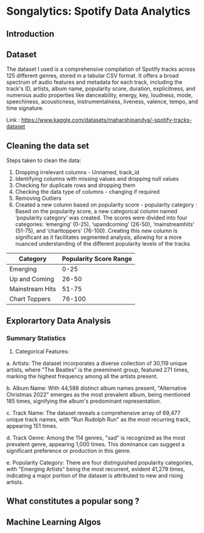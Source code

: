 # Songalytics: Spotify Data Analytics

## Introduction

## Dataset

The dataset I used is a comprehensive compilation of Spotify tracks across 125 different genres, stored in a tabular CSV format. It offers a broad spectrum of audio features and metadata for each track, including the track's ID, artists, album name, popularity score, duration, explicitness, and numerous audio properties like danceability, energy, key, loudness, mode, speechiness, acousticness, instrumentalness, liveness, valence, tempo, and time signature.

Link : https://www.kaggle.com/datasets/maharshipandya/-spotify-tracks-dataset

## Cleaning the data set

Steps taken to clean the data:
1. Dropping irrelevant columns - Unnamed, track_id
2. Identifying columns with missing values and dropping null values
3. Checking for duplicate rows and dropping them
4. Checking the data type of columns - changing if required
5. Removing Outliers
6. Created a new column based  on popularity score - popularity category : Based on the popularity score, a new categorical column named ‘popularity category’ was created. The scores were divided into four categories: ‘emerging’ (0-25), ‘upandcoming’ (26-50), ‘mainstreamhits’ (51-75), and ‘charttoppers’ (76-100). Creating this new column is significant as it facilitates segmented analysis, allowing for a more nuanced understanding of the different popularity levels of the tracks

| Category  | Popularity Score Range |
| ------------- | ------------- |
| Emerging | 0-25 |
| Up and Coming  | 26-50  |
| Mainstream Hits  | 51-75 |
| Chart Toppers  | 76-100  |


## Explorartory Data Analysis

### Summary Statistics

1. Categorical Features:

a. Artists:
The dataset incorporates a diverse collection of 30,119 unique artists, where "The Beatles" is the preeminent group, featured 271 times, marking the highest frequency among all the artists present.

b. Album Name:
With 44,588 distinct album names present, "Alternative Christmas 2022" emerges as the most prevalent album, being mentioned 185 times, signifying the album's predominant representation.

c. Track Name:
The dataset reveals a comprehensive array of 69,477 unique track names, with "Run Rudolph Run" as the most recurring track, appearing 151 times.

d. Track Genre:
Among the 114 genres, "sad" is recognized as the most prevalent genre, appearing 1,000 times. This dominance can suggest a significant preference or production in this genre.

e. Popularity Category:
There are four distinguished popularity categories, with "Emerging Artists" being the most recurrent, evident 41,279 times, indicating a major portion of the dataset is attributed to new and rising artists.

## What constitutes a popular song ?

## Machine Learning Algos
